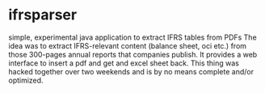 # ifrsparser
simple, experimental java application to extract IFRS tables from PDFs
The idea was to extract IFRS-relevant content (balance sheet, oci etc.) from those 300-pages annual reports that companies publish.
It provides a web interface to insert a pdf and get and excel sheet back. 
This thing was hacked together over two weekends and is by no means complete and/or optimized.

